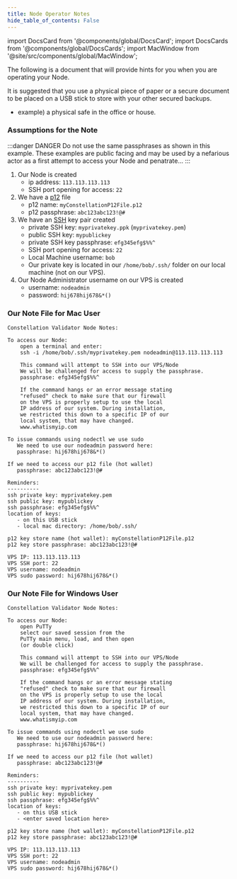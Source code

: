 ```yaml
---
title: Node Operator Notes
hide_table_of_contents: False
---
```

<intro-end />

import DocsCard from '@components/global/DocsCard';
import DocsCards from '@components/global/DocsCards';
import MacWindow from '@site/src/components/global/MacWindow';

<head>
  <title>MainNet 2.0 Automation with nodectl</title>
  <meta
    name="description"
    content="MainNet 2.0 Automation - Upgrade Tessellation with nodectl"
  />
</head>

The following is a document that will provide hints for you when you are operating your Node.  

It is suggested that you use a physical piece of paper or a secure document to be placed on a USB stick to store with your other secured backups.
  - example) a physical safe in the office or house.

### Assumptions for the Note

:::danger DANGER
Do not use the same passphrases as shown in this example.  These examples are public facing and may be used by a nefarious actor as a first attempt to access your Node and penatrate...
:::

1. Our Node is created
   - ip address: `113.113.113.113`
   - SSH port opening for access: `22`
1. We have a [p12](/validate/validator/p12) file
   - p12 name: `myConstellationP12File.p12`
   - p12 passphrase: `abc123abc123!@#`
1. We have an [SSH](/validate/validator/sshkeyExplained) key pair created
   - private SSH key: `myprivatekey.ppk` (`myprivatekey.pem`)
   - public SSH key: `mypublickey` 
   - private SSH key passphrase: `efg345efg$%%^`
   - SSH port opening for access: `22`
   - Local Machine username: `bob`
   - Our private key is located in our `/home/bob/.ssh/` folder on our local machine (not on our VPS).
1. Our Node Administrator username on our VPS is created
   - username: `nodeadmin`
   - password: `hij678hij678&*()`

### Our Note File for Mac User

```
Constellation Validator Node Notes:

To access our Node:
    open a terminal and enter:
    ssh -i /home/bob/.ssh/myprivatekey.pem nodeadmin@113.113.113.113
    
    This command will attempt to SSH into our VPS/Node 
    We will be challenged for access to supply the passphrase.
    passphrase: efg345efg$%%^

    If the command hangs or an error message stating 
    "refused" check to make sure that our firewall 
    on the VPS is properly setup to use the local 
    IP address of our system. During installation, 
    we restricted this down to a specific IP of our 
    local system, that may have changed.   
    www.whatismyip.com

To issue commands using nodectl we use sudo
   We need to use our nodeadmin password here:
   passphrase: hij678hij678&*()

If we need to access our p12 file (hot wallet)
   passphrase: abc123abc123!@#

Reminders:
----------
ssh private key: myprivatekey.pem
ssh public key: mypublickey
ssh passphrase: efg345efg$%%^
location of keys:
   - on this USB stick
   - local mac directory: /home/bob/.ssh/

p12 key store name (hot wallet): myConstellationP12File.p12
p12 key store passphrase: abc123abc123!@#

VPS IP: 113.113.113.113
VPS SSH port: 22
VPS username: nodeadmin
VPS sudo password: hij678hij678&*()
```

### Our Note File for Windows User

```
Constellation Validator Node Notes:

To access our Node:
    open PuTTy
    select our saved session from the 
    PuTTy main menu, load, and then open
    (or double click)
    
    This command will attempt to SSH into our VPS/Node 
    We will be challenged for access to supply the passphrase.
    passphrase: efg345efg$%%^

    If the command hangs or an error message stating 
    "refused" check to make sure that our firewall 
    on the VPS is properly setup to use the local 
    IP address of our system. During installation, 
    we restricted this down to a specific IP of our 
    local system, that may have changed.   
    www.whatismyip.com

To issue commands using nodectl we use sudo
   We need to use our nodeadmin password here:
   passphrase: hij678hij678&*()

If we need to access our p12 file (hot wallet)
   passphrase: abc123abc123!@#

Reminders:
----------
ssh private key: myprivatekey.pem
ssh public key: mypublickey
ssh passphrase: efg345efg$%%^
location of keys:
   - on this USB stick
   - <enter saved location here>

p12 key store name (hot wallet): myConstellationP12File.p12
p12 key store passphrase: abc123abc123!@#

VPS IP: 113.113.113.113
VPS SSH port: 22
VPS username: nodeadmin
VPS sudo password: hij678hij678&*()
```